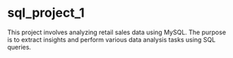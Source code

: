 # sql_project_1
This project involves analyzing retail sales data using MySQL. The purpose is to extract insights and perform various data analysis tasks using SQL queries.
